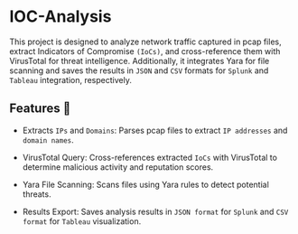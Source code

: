 # IOC-Analysis

This project is designed to analyze network traffic captured in pcap files, extract Indicators of Compromise `(IoCs)`, and cross-reference them with VirusTotal for threat intelligence. Additionally, it integrates Yara for file scanning and saves the results in `JSON` and `CSV` formats for `Splunk` and `Tableau` integration, respectively.

## Features 🚀
* Extracts `IPs` and `Domains`: Parses pcap files to extract `IP addresses` and `domain names`.

* VirusTotal Query: Cross-references extracted `IoCs` with VirusTotal to determine malicious activity and reputation scores.

* Yara File Scanning: Scans files using Yara rules to detect potential threats.

* Results Export: Saves analysis results in `JSON format` for `Splunk` and `CSV format` for `Tableau` visualization.
